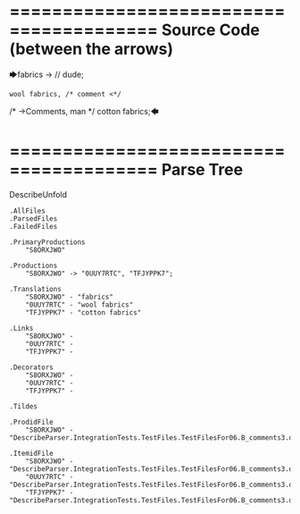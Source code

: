========================================
Source Code (between the arrows)
========================================

🡆fabrics ->        // dude;

    wool fabrics, /* comment <*/
/* ->Comments, man */    cotton fabrics;🡄

========================================
Parse Tree
========================================
DescribeUnfold

    .AllFiles
    .ParsedFiles
    .FailedFiles

    .PrimaryProductions
        "S8ORXJWO" 

    .Productions
        "S8ORXJWO" -> "0UUY7RTC", "TFJYPPK7";

    .Translations
        "S8ORXJWO" - "fabrics"
        "0UUY7RTC" - "wool fabrics"
        "TFJYPPK7" - "cotton fabrics"

    .Links
        "S8ORXJWO" - 
        "0UUY7RTC" - 
        "TFJYPPK7" - 

    .Decorators
        "S8ORXJWO" - 
        "0UUY7RTC" - 
        "TFJYPPK7" - 

    .Tildes

    .ProdidFile
        "S8ORXJWO" - "DescribeParser.IntegrationTests.TestFiles.TestFilesFor06.B_comments3.ds"

    .ItemidFile
        "S8ORXJWO" - "DescribeParser.IntegrationTests.TestFiles.TestFilesFor06.B_comments3.ds"
        "0UUY7RTC" - "DescribeParser.IntegrationTests.TestFiles.TestFilesFor06.B_comments3.ds"
        "TFJYPPK7" - "DescribeParser.IntegrationTests.TestFiles.TestFilesFor06.B_comments3.ds"

